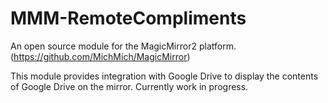 # MMM-RemoteCompliments
An open source module for the MagicMirror2 platform. (https://github.com/MichMich/MagicMirror) 

This module provides integration with Google Drive to display the contents of Google Drive on the mirror. Currently work in progress.
